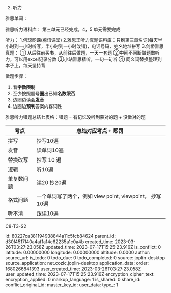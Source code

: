 2. 听力

雅思单词：

雅思听力语料库：
第三单元已经完成，4，5 单元需要完成

听力：
1.何琼网课(腾讯课堂)
2.雅思王听力真题语料库：只刷第三章名词(每天半小时到一小时听写，半小时到一小时改错)，电话号码，姓名地址拼写
3.剑桥雅思真题：
① 从后往前买书，从前往后做题，一天一套题
②中间不间断做题做听力，可以用excel记录分数
③小站雅思精听，一句一句听
④ 同义词替换整理到本子上，每天坚持背

做题步骤：

1.  看**字数限制**
2.  至少按照题号**圈**出已知**名数限否**
3.  边圈边读会**发音**
4.  边圈边**预判**答案内容词性

雅思听力错题总结七表格：错题 = 有记忆没听到蒙对的题 \+ 没做对的题

| 考点  | 总结对应考点 \+ 惩罚 |
| --- | --- |
| 拼写  | 抄写10遍 |
| 发音  | 读单词10遍 |
| 替换改写 | 抄写 10 遍 |
| 逻辑  | 听10遍 |
| 单复数问题 | 读20 抄20遍 |
| 格式问题 | 一个单词写了两个，例如 view point, viewpoint， 抄写10遍 |
| 听不清 | 跟读10遍 |

C8-T3-S2

id: 80227ca381194938844a11c5fcb84624
parent_id: d30f4517f40a4af1a14c62235a1c0a4b
created_time: 2023-03-26T03:27:23.058Z
updated_time: 2023-07-17T15:25:23.916Z
is_conflict: 0
latitude: 0.00000000
longitude: 0.00000000
altitude: 0.0000
author: 
source_url: 
is_todo: 0
todo_due: 0
todo_completed: 0
source: joplin-desktop
source_application: net.cozic.joplin-desktop
application_data: 
order: 1680266841393
user_created_time: 2023-03-26T03:27:23.058Z
user_updated_time: 2023-07-17T15:25:23.916Z
encryption_cipher_text: 
encryption_applied: 0
markup_language: 1
is_shared: 0
share_id: 
conflict_original_id: 
master_key_id: 
user_data: 
type_: 1